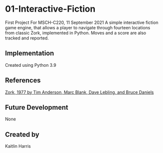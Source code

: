 # 01-Interactive-Fiction
First Project For MSCH-C220, 11 September 2021
A simple interactive fiction game engine, that allows a player to navigate through fourteen locations from classic Zork, implemented in Python. Moves and a score are also tracked and reported.

## Implementation
Created using Python 3.9

## References
[Zork, 1977 by Tim Anderson, Marc Blank, Dave Lebling, and Bruce Daniels](https://en.wikipedia.org/wiki/Zork)

## Future Development
None

## Created by
Kaitlin Harris

